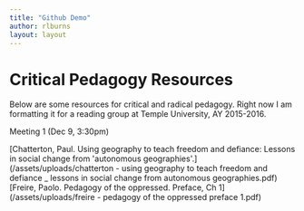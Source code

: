 ```yaml
---
title: "Github Demo"
author: rlburns
layout: layout
---
```

# Critical Pedagogy Resources

Below are some resources for critical and radical pedagogy. Right now I am formatting it for a reading group at Temple University, AY 2015-2016.

Meeting 1 (Dec 9, 3:30pm)

[Chatterton, Paul. Using geography to teach freedom and defiance: Lessons in social change from 'autonomous geographies'.](/assets/uploads/chatterton - using geography to teach freedom and defiance _ lessons in social change from autonomous geographies.pdf)
[Freire, Paolo. Pedagogy of the oppressed. Preface, Ch 1](/assets/uploads/freire - pedagogy of the oppressed preface 1.pdf)